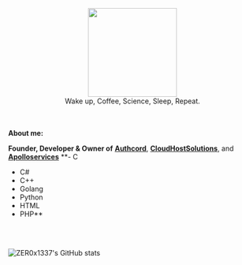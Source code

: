 <div id="header" align="center">
 <img src="https://cdn.discordapp.com/attachments/1066513793854750862/1066860872959524925/image3.png" width="180"/>
</div>
<div id="header" align="center">
 Wake up, Coffee, Science, Sleep, Repeat.
</div>
<br>
<br>

**About me:**
<br>

**Founder, Developer & Owner of** <a href="https://authcord.xyz">**Authcord**</a>, <a href="https://cloudhostsolutions.co">**CloudHostSolutions**</a>, and <a   href="https://apolloservices.xyz">**Apolloservices**</a>
**- C
- C#
- C++
- Golang
- Python
- HTML 
- PHP**
<br>
<br>

![ZER0x1337's GitHub stats](https://github-readme-stats.vercel.app/api?username=ZER0x1337&show_icons=true&theme=onedark)
